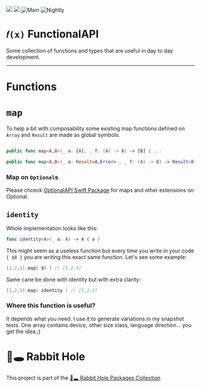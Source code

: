 [![](https://img.shields.io/endpoint?url=https%3A%2F%2Fswiftpackageindex.com%2Fapi%2Fpackages%2Fsloik%2FFunctionalAPI%2Fbadge%3Ftype%3Dswift-versions)](https://swiftpackageindex.com/sloik/FunctionalAPI)
[![](https://img.shields.io/endpoint?url=https%3A%2F%2Fswiftpackageindex.com%2Fapi%2Fpackages%2Fsloik%2FFunctionalAPI%2Fbadge%3Ftype%3Dplatforms)](https://swiftpackageindex.com/sloik/FunctionalAPI)
![Main](https://github.com/sloik/FunctionalAPI/actions/workflows/swift.yml/badge.svg?branch=main)
![Nightly](https://github.com/sloik/FunctionalAPI/actions/workflows/nightly.yml/badge.svg)

# `𝑓(x)` FunctionalAPI 

Some collection of functions and types that are useful in day to day development.

---
# Functions 

# `map`

To help a bit with composability some existing map functions defined on `Array` and `Result` are made as global symbols.

```swift

public func map<A,B>(_ a: [A], _ f: (A) -> B) -> [B] { ... 

public func map<A,B>(_ a: Result<A,Error> , _ f: (A) -> B) -> Result<B, Error> { ...
```

### Map on `Optional`s

Please chceck [OptionalAPI Swift Package](https://github.com/sloik/OptionalAPI) for maps and other extensions on Optional.
 
## `identity`
Whole implementation looks like this:

```swift
func identity<A>(_ a: A) -> A { a }
```

This might seem as a useless function but every time you write in your code `{ $0 }` you are writing this exact same function. Let's see some example:

```swift
[1,2,3].map{ $0 } // [1,2,3]
```

Same cane be done with identity but with extra clarity:

```swift
[1,2,3].map( identity ) // [1,2,3]
```

### Where this function is useful?

It depends what you need. I use it to generate variations in my snapshot tests. One array contains device, other size class, language direction... you get the idea ;)

# 🐇🕳 Rabbit Hole

This project is part of the [🐇🕳 Rabbit Hole Packages Collection](https://github.com/sloik/RabbitHole)
